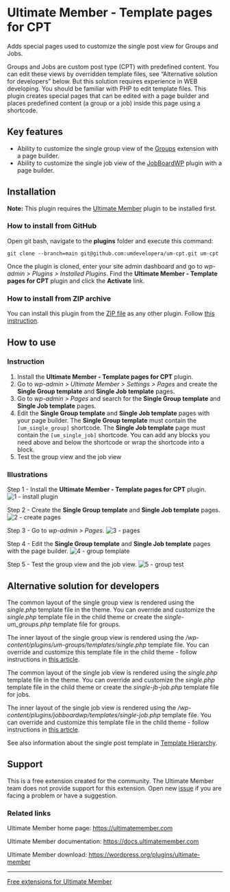 # Ultimate Member - Template pages for CPT

Adds special pages used to customize the single post view for Groups and Jobs.

Groups and Jobs are custom post type (CPT) with predefined content.
You can edit these views by overridden template files, see “Alternative solution for developers” below.
But this solution requires experience in WEB developing. You should be familiar with PHP to edit template files.
This plugin creates special pages that can be edited with a page builder and places predefined content (a group or a job) inside this page using a shortcode.

## Key features
- Ability to customize the single group view of the [Groups](https://ultimatemember.com/extensions/groups/) extension with a page builder.
- Ability to customize the single job view of the [JobBoardWP](https://wordpress.org/plugins/jobboardwp/) plugin with a page builder.

## Installation

__Note:__ This plugin requires the [Ultimate Member](https://wordpress.org/plugins/ultimate-member/) plugin to be installed first.

### How to install from GitHub

Open git bash, navigate to the **plugins** folder and execute this command:

`git clone --branch=main git@github.com:umdevelopera/um-cpt.git um-cpt`

Once the plugin is cloned, enter your site admin dashboard and go to _wp-admin > Plugins > Installed Plugins_. Find the **Ultimate Member - Template pages for CPT** plugin and click the **Activate** link.

### How to install from ZIP archive

You can install this plugin from the [ZIP file](https://drive.google.com/file/d/14O8yOuJcI9sAhv2sEaM1qi9PRNAFFJfK/view) as any other plugin. Follow [this instruction](https://wordpress.org/support/article/managing-plugins/#upload-via-wordpress-admin).

## How to use

### Instruction
1) Install the **Ultimate Member - Template pages for CPT** plugin.
2) Go to _wp-admin > Ultimate Member > Settings > Pages_ and create the **Single Group template** and **Single Job template** pages.
3) Go to _wp-admin > Pages_ and search for the **Single Group template** and **Single Job template** pages.
4) Edit the **Single Group template** and **Single Job template** pages with your page builder.
 The **Single Group template** must contain the `[um_single_group]` shortcode.
 The **Single Job template** page must contain the `[um_single_job]` shortcode.
 You can add any blocks you need above and below the shortcode or wrap the shortcode into a block.
5) Test the group view and the job view

### Illustrations

Step 1 - Install the **Ultimate Member - Template pages for CPT** plugin.
![1 - install plugin](https://github.com/user-attachments/assets/09a253df-23be-4d18-98e8-a682b8854f0d)

Step 2 - Create the **Single Group template** and **Single Job template** pages.
![2 - create pages](https://github.com/user-attachments/assets/ed6be401-254d-40e4-84d5-28b49ae26f00)

Step 3 - Go to _wp-admin > Pages_.
![3 - pages](https://github.com/user-attachments/assets/75956083-a5c6-425c-8d57-51a7cc8225eb)

Step 4 - Edit the **Single Group template** and **Single Job template** pages with the page builder.
![4 - group template](https://github.com/user-attachments/assets/9e653d49-5460-441c-894a-00a3f46f3691)

Step 5 - Test the group view and the job view.
![5 - group test](https://github.com/user-attachments/assets/faa78a55-2d05-4f64-a49e-ff2aef675b61)

## Alternative solution for developers

The common layout of the single group view is rendered using the _single.php_ template file in the theme.
You can override and customize the _single.php_ template file in the child theme or create the _single-um_groups.php_ template file for groups.

The inner layout of the single group view is rendered using the _/wp-content/plugins/um-groups/templates/single.php_ template file.
You can override and customize this template file in the child theme - follow instructions in [this article](https://docs.ultimatemember.com/article/1516-templates-map).

The common layout of the single job view is rendered using the _single.php_ template file in the theme.
You can override and customize the _single.php_ template file in the child theme or create the _single-jb-job.php_ template file for jobs.

The inner layout of the single job view is rendered using the _/wp-content/plugins/jobboardwp/templates/single-job.php_ template file.
You can override and customize this template file in the child theme - follow instructions in [this article](https://docs.jobboardwp.com/article/1570-templates-structure).

See also information about the single post template in [Template Hierarchy](https://developer.wordpress.org/themes/basics/template-hierarchy/#single-post).

## Support

This is a free extension created for the community. The Ultimate Member team does not provide support for this extension.
Open new [issue](https://github.com/umdevelopera/um-account-tabs/issues) if you are facing a problem or have a suggestion.

### Related links

Ultimate Member home page: https://ultimatemember.com

Ultimate Member documentation: https://docs.ultimatemember.com

Ultimate Member download: https://wordpress.org/plugins/ultimate-member

---

[Free extensions for Ultimate Member](https://docs.google.com/document/d/1wp5oLOyuh5OUtI9ogcPy8NL428rZ8PVTu_0R-BuKKp8/edit?usp=sharing)

